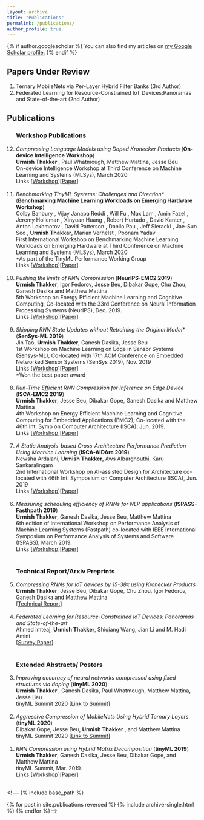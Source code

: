 ```yaml
---
layout: archive
title: "Publications"
permalink: /publications/
author_profile: true
---
```


{% if author.googlescholar %}
  You can also find my articles on <u><a href="{{author.googlescholar}}">my Google Scholar profile</a>.</u>
{% endif %}
<h2>Papers Under Review</h2>
		
<ol>
	<li> Ternary MobileNets via Per-Layer Hybrid Filter Banks (3rd Author)</li>
	<li> Federated Learning for Resource-Constrained IoT Devices:Panoramas and State-of-the-art (2nd Author) </li>
					
</ol>

 <h2>Publications</h2>
				<ol reversed>
				<h3>Workshop Publications</h3>
					<li> <i> Compressing Language Models using Doped Kronecker Products</i> (<b>On-device Intelligence Workshop</b>)<br> <b> Urmish Thakker </b>, Paul Whatmough, Matthew Mattina, Jesse Beu <br> On-device Intelligence Workshop at Third Conference on Machine Learning and Systems (MLSys), March 2020 <br> Links [<a href="https://research.fb.com/programs/on-device-intelligence-workshop/#Accepted_Submissions">Workshop</a>][<a href="https://arxiv.org/abs/2001.08896">Paper</a>]<br>
					<br />
					<li> <i> Benchmarking TinyML Systems: Challenges and Direction* </i> (<b>Benchmarking Machine Learning Workloads on Emerging Hardware Workshop</b>)<br> Colby Banbury , Vijay Janapa Reddi , Will Fu , Max Lam , Amin Fazel , Jeremy Holleman , Xinyuan Huang , Robert Hurtado , David Kanter , Anton Lokhmotov , David Patterson , Danilo Pau , Jeff Sieracki , Jae-Sun Seo , <b> Urmish Thakkar</b>, Marian Verhelst , Poonam Yadav  <br> First International Workshop on Benchmarking Machine Learning Workloads on Emerging Hardware at Third Conference on Machine Learning and Systems (MLSys), March 2020 <br>*As part of the TinyML Performance Working Group<br>Links [<a href="https://memani1.github.io/challenge20/">Workshop</a>][<a href="https://arxiv.org/abs/2003.04821v1">Paper</a>]<br>
					<br />
					<li> <i>Pushing the limits of RNN Compression</i> (<b>NeurIPS-EMC2 2019</b>)<br><b>Urmish Thakker</b>, Igor Fedorov, Jesse Beu, Dibakar Gope, Chu Zhou, Ganesh Dasika and Matthew Mattina <br> 
5th Workshop on Energy Efficient Machine Learning and Cognitive Computing, Co-located with the 33rd Conference on Neural Information Processing Systems (NeurIPS), Dec. 2019. <br>
					Links [<a href="https://www.emc2-workshop.com/neurips-19">Workshop</a>][<a href="https://arxiv.org/abs/1910.02558">Paper</a>]<br>
					<br />
					<li> <i>Skipping RNN State Updates without Retraining the Original Model*</i> (<b>SenSys-ML 2019</b>)<br>
					Jin Tao, <b>Urmish Thakker</b>, Ganesh Dasika, Jesse Beu <br> 
					1st Workshop on Machine Learning on Edge in Sensor Systems (Sensys-ML), Co-located with 17th ACM Conference on Embedded Networked Sensor Systems (SenSys 2019), Nov. 2019<br>
					Links [<a href="https://sensysml.github.io/index">Workshop</a>][<a href="https://dl.acm.org/citation.cfm?id=3362965">Paper</a>]<br>
					*Won the best paper award<br>
					<br />
					<li> <i>Run-Time Efficient RNN Compression for Inference on Edge Device</i> (<b>ISCA-EMC2 2019</b>)<br>
					<b>Urmish Thakker</b>, Jesse Beu, Dibakar Gope, Ganesh Dasika and Matthew Mattina <br>
					4th Workshop on Energy Efficient Machine Learning and Cognitive Computing for Embedded Applications (EMC2), Co-located with the 46th Int. Symp on Computer Architecture (ISCA), Jun. 2019. <br>
					Links [<a href="https://www.emc2-workshop.com/isca-19">Workshop</a>][<a href="https://arxiv.org/abs/1906.04886">Paper</a>]<br>
					<br />
					<li> <i>A Static Analysis-based Cross-Architecture Performance Prediction Using Machine Learning </i> (<b>ISCA-AIDArc 2019</b>)<br>
					Newsha Ardalani, <b>Urmish Thakker</b>, Aws Albarghouthi, Karu Sankaralingam <br>
					2nd International Workshop on AI-assisted Design for Architecture co-located with 46th Int. Symposium on Computer Architecture (ISCA), Jun. 2019<br>
					Links [<a href="https://eecs.oregonstate.edu/aidarc/">Workshop</a>][<a href="https://arxiv.org/abs/1906.07840">Paper</a>]<br>
					<br />			
					<li> <i>Measuring scheduling efficiency of RNNs for NLP applications</i> (<b>ISPASS-Fasthpath 2019</b>)<br>
					<b>Urmish Thakker</b>, Ganesh Dasika, Jesse Beu, Matthew Mattina <br>
					6th edition of International Workshop on Performance Analysis of Machine Learning Systems (Fastpath) co-located with IEEE International Symposium on Performance Analysis of Systems and Software (ISPASS), March 2019. <br>
					Links [<a href="https://researcher.watson.ibm.com/researcher/view_group.php?id=9888">Workshop</a>][<a href="https://arxiv.org/abs/1904.03302">Paper</a>]<br>
					<br />
				<h3>Technical Report/Arxiv Preprints</h3>
					<li> <i> Compressing RNNs for IoT devices by 15-38x using Kronecker Products </i> <br> <b>Urmish Thakker</b>, Jesse Beu, Dibakar Gope, Chu Zhou, Igor Fedorov, Ganesh Dasika and Matthew Mattina <br> 
					[<a href="https://arxiv.org/abs/1906.02876">Technical Report</a>] <br>
					<br />
					<li> <i> Federated Learning for Resource-Constrained IoT Devices: Panoramas and State-of-the-art </i> <br> Ahmed Imteaj, <b>Urmish Thakker</b>, Shiqiang Wang, Jian Li and M. Hadi Amini <br>
					[<a href="https://arxiv.org/abs/2002.10610">Survey Paper</a>] <br>
					<br />
				<h3>Extended Abstracts/ Posters</h3>
					<li> <i> Improving accuracy of neural networks compressed using fixed structures via doping </i> (<b>tinyML 2020</b>)<br> <b> Urmish Thakker </b>, Ganesh Dasika, Paul Whatmough, Matthew Mattina, Jesse Beu <br> 
					tinyML Summit 2020
					[<a href="https://www.tinymlsummit.org/">Link to Summit</a>]<br>
					<br />
					<li> <i> Aggressive Compression of MobileNets Using Hybrid Ternary Layers </i> (<b>tinyML 2020</b>) <br> Dibakar Gope, Jesse Beu, <b> Urmish Thakker </b>, and Matthew Mattina <br> 
					tinyML Summit 2020
					[<a href="https://www.tinymlsummit.org/">Link to Summit</a>]<br>
					<br />
					<li> <i>RNN Compression using Hybrid Matrix Decomposition</i> (<b>tinyML 2019</b>)<br> 
					<b>Urmish Thakker</b>, Ganesh Dasika, Jesse Beu, Dibakar Gope, and Matthew Mattina <br>
					tinyML Summit, Mar. 2019. <br>
					Links [<a href="https://tinymlsummit.org/2019/">Workshop</a>][<a href="https://tinymlsummit.org/2019/abstracts/Thakker_Urmish_poster.pdf">Paper</a>]<br>
					<br />
				</ol>
	
<! –– {% include base_path %}

{% for post in site.publications reversed %}
  {% include archive-single.html %}
{% endfor %}-->
